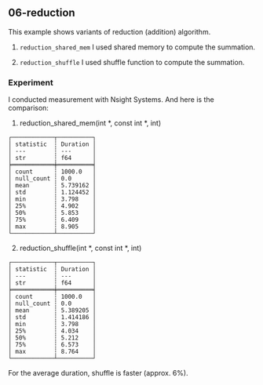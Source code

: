 ## 06-reduction
This example shows variants of reduction (addition) algorithm. 
1. `reduction_shared_mem`
I used shared memory to compute the summation. 

2. `reduction_shuffle`
I used shuffle function to compute the summation.


### Experiment
I conducted measurement with Nsight Systems. And here is the comparison:

1. reduction_shared_mem(int *, const int *, int)
```
┌────────────┬──────────┐
│ statistic  ┆ Duration │
│ ---        ┆ ---      │
│ str        ┆ f64      │
╞════════════╪══════════╡
│ count      ┆ 1000.0   │
│ null_count ┆ 0.0      │
│ mean       ┆ 5.739162 │
│ std        ┆ 1.124452 │
│ min        ┆ 3.798    │
│ 25%        ┆ 4.902    │
│ 50%        ┆ 5.853    │
│ 75%        ┆ 6.409    │
│ max        ┆ 8.905    │
└────────────┴──────────┘
```

2. reduction_shuffle(int *, const int *, int)
```
┌────────────┬──────────┐
│ statistic  ┆ Duration │
│ ---        ┆ ---      │
│ str        ┆ f64      │
╞════════════╪══════════╡
│ count      ┆ 1000.0   │
│ null_count ┆ 0.0      │
│ mean       ┆ 5.389205 │
│ std        ┆ 1.414186 │
│ min        ┆ 3.798    │
│ 25%        ┆ 4.034    │
│ 50%        ┆ 5.212    │
│ 75%        ┆ 6.573    │
│ max        ┆ 8.764    │
└────────────┴──────────┘
```


For the average duration, shuffle is faster (approx. 6%).